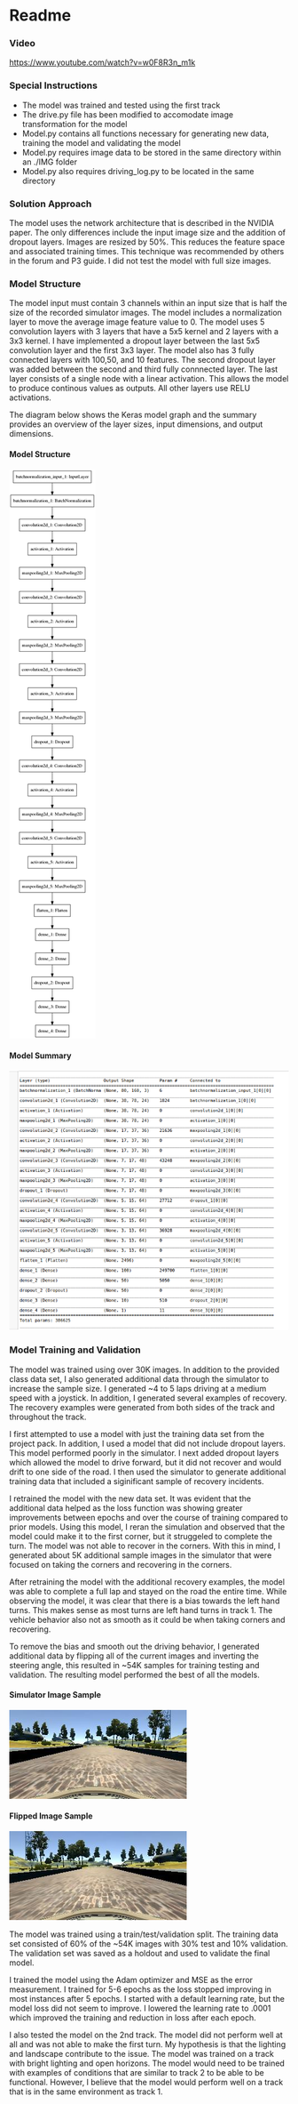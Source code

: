# Readme


### Video
https://www.youtube.com/watch?v=w0F8R3n_m1k

### Special Instructions
* The model was trained and tested using the first track
* The drive.py file has been modified to accomodate image transformation for the model
* Model.py contains all functions necessary for generating new data, training the model and validating the model
* Model.py requires image data to be stored in the same directory within an ./IMG folder
* Model.py also requires driving_log.py to be located in the same directory

### Solution Approach

The model uses the network architecture that is described in the NVIDIA paper. The only differences include the input image size and the addition of dropout layers. Images are resized by 50%. This reduces the feature space and associated training times. This technique was recommended by others in the forum and P3 guide. I did not test the model with full size images. 


### Model Structure

The model input must contain 3 channels within an input size that is half the size of the recorded simulator images. The model includes a normalization layer to move the average image feature value to 0. The model uses 5 convolution layers with 3 layers that have a 5x5 kernel and 2 layers with a 3x3 kernel. I have implemented a dropout layer between the last 5x5 convolution layer and the first 3x3 layer. The model also has 3 fully connected layers with 100,50, and 10 features. The second dropout layer was added between the second and third fully connnected layer. The last layer consists of a single node with a linear activation. This allows the model to produce continous values as outputs. All other layers use RELU activations. 

The diagram below shows the Keras model graph and the summary provides an overview of the layer sizes, input dimensions, and output dimensions.

#### Model Structure

![Alt](./model.png "Model Structure")

#### Model Summary

![Alt](./modelSummary.png "Model Summary")

### Model Training and Validation

The model was trained using over 30K images. In addition to the provided class data set, I also generated additional data through the simulator to increase the sample size. I generated ~4 to 5 laps driving at a medium speed with a joystick. In addition, I generated several examples of recovery. The recovery examples were generated from both sides of the track and throughout the track. 

I first attempted to use a model with just the training data set from the project pack. In addition, I used a model that did not include dropout layers. This model performed poorly in the simulator. I next added dropout layers which allowed the model to drive forward, but it did not recover and would drift to one side of the road. I then used the simulator to generate additional training data that included a siginificant sample of recovery incidents.

I retrained the model with the new data set. It was evident that the additional data helped as the loss function was showing greater improvements between epochs and over the course of training compared to prior models. Using this model, I reran the simulation and observed that the model could make it to the first corner, but it struggeled to complete the turn. The model was not able to recover in the corners. With this in mind, I generated about 5K additional sample images in the simulator that were focused on taking the corners and recovering in the corners.

After retraining the model with the additional recovery examples, the model was able to complete a full lap and stayed on the road the entire time. While observing the model, it was clear that there is a bias towards the left hand turns. This makes sense as most turns are left hand turns in track 1. The vehicle behavior also not as smooth as it could be when taking corners and recovering. 

To remove the bias and smooth out the driving behavior, I generated additional data by flipping all of the current images and inverting the steering angle, this resulted in ~54K samples for training testing and validation. The resulting model performed the best of all the models.

#### Simulator Image Sample 

![Alt](./center_2016_12_01_13_30_48_287.jpg "Image from Simulator")


#### Flipped Image Sample

![Alt](./center_2016_12_01_13_30_48_287_inv.jpg "Flipped Image")

The model was trained using a train/test/validation split. The training data set consisted of 60% of the ~54K images with 30% test and 10% validation. The validation set was saved as a holdout and used to validate the final model. 

I trained the model using the Adam optimizer and MSE as the error measurement. I trained for 5-6 epochs as the loss stopped improving in most instances after 5 epochs. I started with a default learning rate, but the model loss did not seem to improve. I lowered the learning rate to .0001 which improved the training and reduction in loss after each epoch.

I also tested the model on the 2nd track. The model did not perform well at all and was not able to make the first turn. My hypothesis is that the lighting and landscape contribute to the issue. The model was trained on a track with bright lighting and open horizons. The model would need to be trained with examples of conditions that are similar to track 2 to be able to be functional. However, I believe that the model would perform well on a track that is in the same environment as track 1. 
